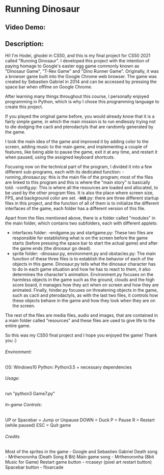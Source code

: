 # Running Dinosaur

## Video Demo:  <URL HERE>

## Description:

Hi! I'm Hodei, ghodei in CS50, and this is my final project for CS50 2021 called "Running Dinosaur". I developed this project with the intention of paying homage to Google's easter egg game commonly known as "Dinosaur Game", "T-Rex Game" and "Dino Runner Game". Originally, it was a browser game built into the Google Chrome web browser. The game was created by Sebastien Gabriel in 2014 and can be accessed by pressing the space bar when offline on Google Chrome.

After learning many things throughout this course, I personally enjoyed programming in Python, which is why I chose this programming language to create this project.

If you played the original game before, you would already know that it is a fairly simple game, in which the main mission is to run endlessly trying not to die dodging the cacti and pterodactyls that are randomly generated by the game.

I took the main idea of ​​the game and improved it by adding color to the screen, adding music to the main game, and implementing a couple of features, like being able to pause the game, exit it at any time, and restart it when paused, using the assigned keyboard shortcuts.

Focusing now on the technical part of the program, I divided it into a few different sub-programs, each with its dedicated function:
-running_dinosaur.py: this is the main file of the program; most of the files are linked to this program and this is where the "main story" is basically told.
-config.py: This is where all the resources are loaded and allocated, to be used by the other program files. It is also the place where screen size, FPS, and background color are set.
-__init__.py: there are three different startup files in this project, and the function of all of them is to initialize the different interfaces of the game, each folder has a different version of this file.

Apart from the files mentioned above, there is a folder called "modules" in the main folder, which contains two subfolders, each with different applets:
* interfaces folder:
-endgame.py and startgame.py: These two files are responsible for establishing what is on the screen before the game starts (before pressing the space bar to start the actual game) and after the game ends (the dinosaur go dead).
* sprite folder:
-dinosaur.py, environment.py and obstacles.py: The main function of these three files is to establish the behavior of each of the objects in this game. Dinosaur.py tells what the dinosaur character has to do in each game situation and how he has to react to them, it also determines the character's animation. Environment.py focuses on the harmless objects in the game such as the ground, clouds and the high score board, it manages how they act when on screen and how they are animated. Finally, hinder.py focuses on threatening objects in the game, such as cacti and pterodactyls, as with the last two files, it controls how these objects behave in the game and how they look when they are on the screen.

The rest of the files are media files, audio and images, that are contained in a main folder called "resources" and these files are used to give life to the entire game.

So this was my CS50 final project and I hope you enjoyed the game! Thank you :)

###### Environment:

OS: Windows10
Python: Python3.5 + necessary dependencies

###### Usage:

run "python3 Game7.py"

###### In-game Controls:

UP or Spacebar = Jump or Unpause
DOWN = Duck
P = Pause
R = Restart (while paused)
ESC = Quit game

###### Credits

Most of the sprites in the game - Google and Sebastien Gabriel
Death song - Mrthenoronha (Death Song 8 Bit)
Main game song - Mrthenoronha (8bit Music for Game)
Restart game button - rrcaseyr (pixel art restart button)
Spacebar button - flixarcade